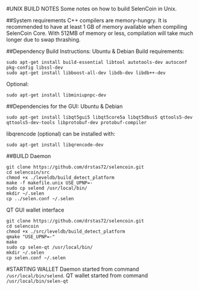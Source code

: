 #UNIX BUILD NOTES
Some notes on how to build SelenCoin in Unix.

##System requirements
C++ compilers are memory-hungry. It is recommended to have at least 1 GB of memory available when compiling SelenCoin Core.
With 512MB of memory or less, compilation will take much longer due to swap thrashing.

##Dependency Build Instructions: Ubuntu & Debian
Build requirements:
```
sudo apt-get install build-essential libtool autotools-dev autoconf pkg-config libssl-dev
sudo apt-get install libboost-all-dev libdb-dev libdb++-dev
```

Optional:
```
sudo apt-get install libminiupnpc-dev
```

##Dependencies for the GUI: Ubuntu & Debian
```
sudo apt-get install libqt5gui5 libqt5core5a libqt5dbus5 qttools5-dev qttools5-dev-tools libprotobuf-dev protobuf-compiler
```

libqrencode (optional) can be installed with:
```
sudo apt-get install libqrencode-dev
```

##BUILD
Daemon
```
git clone https://github.com/drstas72/selencoin.git
cd selencoin/src
chmod +x ./leveldb/build_detect_platform
make -f makefile.unix USE_UPNP=-
sudo cp selend /usr/local/bin/
mkdir ~/.selen
cp ../selen.conf ~/.selen
```

QT GUI wallet interface
```
git clone https://github.com/drstas72/selencoin.git
cd selencoin
chmod +x ./src/leveldb/build_detect_platform
qmake "USE_UPNP=-"
make
sudo cp selen-qt /usr/local/bin/
mkdir ~/.selen
cp selen.conf ~/.selen
```

#STARTING WALLET
Daemon started from command `/usr/local/bin/selend`.
QT wallet started from command `/usr/local/bin/selen-qt`
